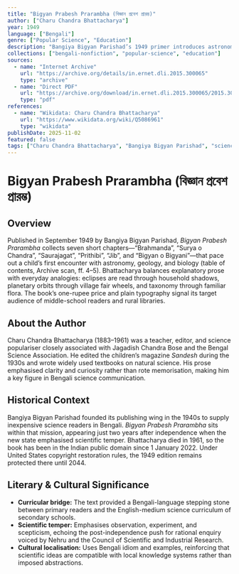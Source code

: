 ```yaml
---
title: "Bigyan Prabesh Prarambha (বিজ্ঞান প্রবেশ প্রারম্ভ)"
author: ["Charu Chandra Bhattacharya"]
year: 1949
language: ["Bengali"]
genre: ["Popular Science", "Education"]
description: "Bangiya Bigyan Parishad’s 1949 primer introduces astronomy, the solar system, earth science, biology, and scientific method to young Bengali readers through concise chapters and locally grounded examples."
collections: ["bengali-nonfiction", "popular-science", "education"]
sources:
  - name: "Internet Archive"
    url: "https://archive.org/details/in.ernet.dli.2015.300065"
    type: "archive"
  - name: "Direct PDF"
    url: "https://archive.org/download/in.ernet.dli.2015.300065/2015.300065.Bigyan-Prabesh.pdf"
    type: "pdf"
references:
  - name: "Wikidata: Charu Chandra Bhattacharya"
    url: "https://www.wikidata.org/wiki/Q5086961"
    type: "wikidata"
publishDate: 2025-11-02
featured: false
tags: ["Charu Chandra Bhattacharya", "Bangiya Bigyan Parishad", "science education", "Bengali primers"]
---
```


# Bigyan Prabesh Prarambha (বিজ্ঞান প্রবেশ প্রারম্ভ)

## Overview

Published in September 1949 by Bangiya Bigyan Parishad, *Bigyan Prabesh Prarambha* collects seven short chapters—“Brahmanda”, “Surya o Chandra”, “Saurajagat”, “Prithibi”, “Jib”, and “Bigyan o Bigyani”—that pace out a child’s first encounter with astronomy, geology, and biology (table of contents, Archive scan, ff. 4–5). Bhattacharya balances explanatory prose with everyday analogies: eclipses are read through household shadows, planetary orbits through village fair wheels, and taxonomy through familiar flora. The book’s one-rupee price and plain typography signal its target audience of middle-school readers and rural libraries.

## About the Author

Charu Chandra Bhattacharya (1883–1961) was a teacher, editor, and science populariser closely associated with Jagadish Chandra Bose and the Bengal Science Association. He edited the children’s magazine *Sandesh* during the 1930s and wrote widely used textbooks on natural science. His prose emphasised clarity and curiosity rather than rote memorisation, making him a key figure in Bengali science communication.

## Historical Context

Bangiya Bigyan Parishad founded its publishing wing in the 1940s to supply inexpensive science readers in Bengali. *Bigyan Prabesh Prarambha* sits within that mission, appearing just two years after independence when the new state emphasised scientific temper. Bhattacharya died in 1961, so the book has been in the Indian public domain since 1 January 2022. Under United States copyright restoration rules, the 1949 edition remains protected there until 2044.

## Literary & Cultural Significance

- **Curricular bridge:** The text provided a Bengali-language stepping stone between primary readers and the English-medium science curriculum of secondary schools.
- **Scientific temper:** Emphasises observation, experiment, and scepticism, echoing the post-independence push for rational enquiry voiced by Nehru and the Council of Scientific and Industrial Research.
- **Cultural localisation:** Uses Bengali idiom and examples, reinforcing that scientific ideas are compatible with local knowledge systems rather than imposed abstractions.

